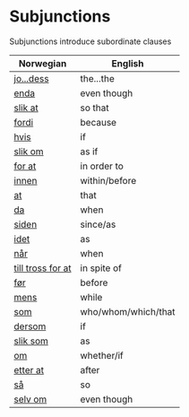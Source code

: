 # Subjunctions

Subjunctions introduce subordinate clauses

| Norwegian | English |
| --- | --- |
| [jo...dess](https://www.ordnett.no/search?language=no&phrase=jo...dess) | the...the |
| [enda](https://www.ordnett.no/search?language=no&phrase=enda) | even though |
| [slik at](https://www.ordnett.no/search?language=no&phrase=slik%20at) | so that |
| [fordi](https://www.ordnett.no/search?language=no&phrase=fordi) | because |
| [hvis](https://www.ordnett.no/search?language=no&phrase=hvis) | if |
| [slik om](https://www.ordnett.no/search?language=no&phrase=slik%20om) | as if |
| [for at](https://www.ordnett.no/search?language=no&phrase=for%20at) | in order to |
| [innen](https://www.ordnett.no/search?language=no&phrase=innen) | within/before |
| [at](https://www.ordnett.no/search?language=no&phrase=at) | that |
| [da](https://www.ordnett.no/search?language=no&phrase=da) | when |
| [siden](https://www.ordnett.no/search?language=no&phrase=siden) | since/as |
| [idet](https://www.ordnett.no/search?language=no&phrase=idet) | as |
| [når](https://www.ordnett.no/search?language=no&phrase=når) | when |
| [till tross for at](https://www.ordnett.no/search?language=no&phrase=till%20tross%20for%20at) | in spite of |
| [før](https://www.ordnett.no/search?language=no&phrase=før) | before |
| [mens](https://www.ordnett.no/search?language=no&phrase=mens) | while |
| [som](https://www.ordnett.no/search?language=no&phrase=som) | who/whom/which/that |
| [dersom](https://www.ordnett.no/search?language=no&phrase=dersom) | if |
| [slik som](https://www.ordnett.no/search?language=no&phrase=slik%20som) | as |
| [om](https://www.ordnett.no/search?language=no&phrase=om) | whether/if |
| [etter at](https://www.ordnett.no/search?language=no&phrase=etter%20at) | after |
| [så](https://www.ordnett.no/search?language=no&phrase=så) | so |
| [selv om](https://www.ordnett.no/search?language=no&phrase=selv%20om) | even though |


